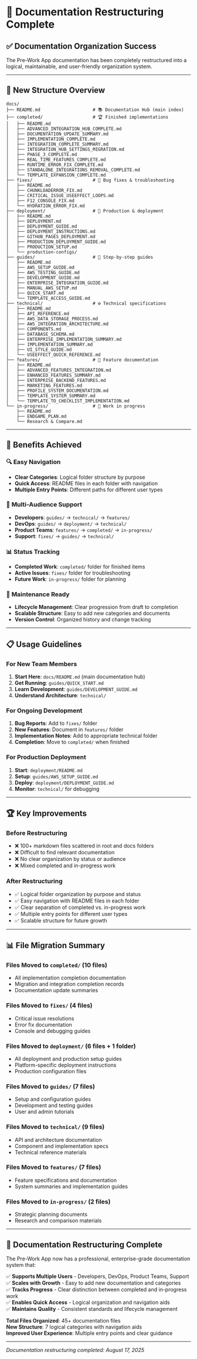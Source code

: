 # 📁 Documentation Restructuring Complete

## ✅ **Documentation Organization Success**

The Pre-Work App documentation has been completely restructured into a logical, maintainable, and user-friendly organization system.

---

## 📂 New Structure Overview

```
docs/
├── README.md                    # 📚 Documentation Hub (main index)
├── completed/                   # 🏆 Finished implementations
│   ├── README.md
│   ├── ADVANCED_INTEGRATION_HUB_COMPLETE.md
│   ├── DOCUMENTATION_UPDATE_SUMMARY.md
│   ├── IMPLEMENTATION_COMPLETE.md
│   ├── INTEGRATION_COMPLETE_SUMMARY.md
│   ├── INTEGRATION_HUB_SETTINGS_MIGRATION.md
│   ├── PHASE_3_COMPLETE.md
│   ├── REAL_TIME_FEATURES_COMPLETE.md
│   ├── RUNTIME_ERROR_FIX_COMPLETE.md
│   ├── STANDALONE_INTEGRATIONS_REMOVAL_COMPLETE.md
│   └── TEMPLATE_EXPANSION_COMPLETE.md
├── fixes/                       # 🔧 Bug fixes & troubleshooting
│   ├── README.md
│   ├── CHUNKLOADERROR_FIX.md
│   ├── CRITICAL_ISSUE_USEEFFECT_LOOPS.md
│   ├── F12_CONSOLE_FIX.md
│   └── HYDRATION_ERROR_FIX.md
├── deployment/                  # 🚀 Production & deployment
│   ├── README.md
│   ├── DEPLOYMENT.md
│   ├── DEPLOYMENT_GUIDE.md
│   ├── DEPLOYMENT_INSTRUCTIONS.md
│   ├── GITHUB_PAGES_DEPLOYMENT.md
│   ├── PRODUCTION_DEPLOYMENT_GUIDE.md
│   ├── PRODUCTION_SETUP.md
│   └── production-configs/
├── guides/                      # 📖 Step-by-step guides
│   ├── README.md
│   ├── AWS_SETUP_GUIDE.md
│   ├── AWS_TESTING_GUIDE.md
│   ├── DEVELOPMENT_GUIDE.md
│   ├── ENTERPRISE_INTEGRATION_GUIDE.md
│   ├── MANUAL_AWS_SETUP.md
│   ├── QUICK_START.md
│   └── TEMPLATE_ACCESS_GUIDE.md
├── technical/                   # ⚙️ Technical specifications
│   ├── README.md
│   ├── API_REFERENCE.md
│   ├── AWS_DATA_STORAGE_PROCESS.md
│   ├── AWS_INTEGRATION_ARCHITECTURE.md
│   ├── COMPONENTS.md
│   ├── DATABASE_SCHEMA.md
│   ├── ENTERPRISE_IMPLEMENTATION_SUMMARY.md
│   ├── IMPLEMENTATION_SUMMARY.md
│   ├── UI_STYLE_GUIDE.md
│   └── USEEFFECT_QUICK_REFERENCE.md
├── features/                    # 🎯 Feature documentation
│   ├── README.md
│   ├── ADVANCED_FEATURES_INTEGRATION.md
│   ├── ENHANCED_FEATURES_SUMMARY.md
│   ├── ENTERPRISE_BACKEND_FEATURES.md
│   ├── MARKETING_FEATURES.md
│   ├── PROFILE_SYSTEM_DOCUMENTATION.md
│   ├── TEMPLATE_SYSTEM_SUMMARY.md
│   └── TEMPLATE_TO_CHECKLIST_IMPLEMENTATION.md
└── in-progress/                 # 🔄 Work in progress
    ├── README.md
    ├── ENDGAME_PLAN.md
    └── Research & Compare.md
```

---

## 🎯 Benefits Achieved

### 🔍 **Easy Navigation**
- **Clear Categories**: Logical folder structure by purpose
- **Quick Access**: README files in each folder with navigation
- **Multiple Entry Points**: Different paths for different user types

### 👥 **Multi-Audience Support**
- **Developers**: `guides/` → `technical/` → `features/`
- **DevOps**: `guides/` → `deployment/` → `technical/`
- **Product Teams**: `features/` → `completed/` → `in-progress/`
- **Support**: `fixes/` → `guides/` → `technical/`

### 📊 **Status Tracking**
- **Completed Work**: `completed/` folder for finished items
- **Active Issues**: `fixes/` folder for troubleshooting
- **Future Work**: `in-progress/` folder for planning

### 🔧 **Maintenance Ready**
- **Lifecycle Management**: Clear progression from draft to completion
- **Scalable Structure**: Easy to add new categories and documents
- **Version Control**: Organized history and change tracking

---

## 📋 Usage Guidelines

### For New Team Members
1. **Start Here**: `docs/README.md` (main documentation hub)
2. **Get Running**: `guides/QUICK_START.md`
3. **Learn Development**: `guides/DEVELOPMENT_GUIDE.md`
4. **Understand Architecture**: `technical/`

### For Ongoing Development
1. **Bug Reports**: Add to `fixes/` folder
2. **New Features**: Document in `features/` folder
3. **Implementation Notes**: Add to appropriate technical folder
4. **Completion**: Move to `completed/` when finished

### For Production Deployment
1. **Start**: `deployment/README.md`
2. **Setup**: `guides/AWS_SETUP_GUIDE.md`
3. **Deploy**: `deployment/DEPLOYMENT_GUIDE.md`
4. **Monitor**: `technical/` for debugging

---

## 🏆 Key Improvements

### **Before Restructuring**
- ❌ 100+ markdown files scattered in root and docs folders
- ❌ Difficult to find relevant documentation
- ❌ No clear organization by status or audience
- ❌ Mixed completed and in-progress work

### **After Restructuring**
- ✅ Logical folder organization by purpose and status
- ✅ Easy navigation with README files in each folder
- ✅ Clear separation of completed vs. in-progress work
- ✅ Multiple entry points for different user types
- ✅ Scalable structure for future growth

---

## 📊 File Migration Summary

### Files Moved to `completed/` (10 files)
- All implementation completion documentation
- Migration and integration completion records
- Documentation update summaries

### Files Moved to `fixes/` (4 files)
- Critical issue resolutions
- Error fix documentation
- Console and debugging guides

### Files Moved to `deployment/` (6 files + 1 folder)
- All deployment and production setup guides
- Platform-specific deployment instructions
- Production configuration files

### Files Moved to `guides/` (7 files)
- Setup and configuration guides
- Development and testing guides
- User and admin tutorials

### Files Moved to `technical/` (9 files)
- API and architecture documentation
- Component and implementation specs
- Technical reference materials

### Files Moved to `features/` (7 files)
- Feature specifications and documentation
- System summaries and implementation guides

### Files Moved to `in-progress/` (2 files)
- Strategic planning documents
- Research and comparison materials

---

## 🎉 **Documentation Restructuring Complete**

The Pre-Work App now has a professional, enterprise-grade documentation system that:

✅ **Supports Multiple Users** - Developers, DevOps, Product Teams, Support  
✅ **Scales with Growth** - Easy to add new documentation and categories  
✅ **Tracks Progress** - Clear distinction between completed and in-progress work  
✅ **Enables Quick Access** - Logical organization and navigation aids  
✅ **Maintains Quality** - Consistent standards and lifecycle management  

**Total Files Organized**: 45+ documentation files  
**New Structure**: 7 logical categories with navigation aids  
**Improved User Experience**: Multiple entry points and clear guidance  

---

*Documentation restructuring completed: August 17, 2025*
